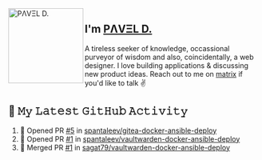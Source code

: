<img align="left" width="150" height="150" alt="PΛVΞL D." src="https://sdk.bitmoji.com/render/panel/dc878a02-6c0d-4366-ab3b-b86a397e31ad-9abca207-e196-4c3e-8932-0fae4ce0c737-v1.png?transparent=1&palette=1"/>

## I'm [PΛVΞL D.][homepage]

A tireless seeker of knowledge, occassional purveyor of wisdom and also, coincidentally, a web designer. I love building applications & discussing new product ideas. Reach out to me on [matrix][matrixto] if you'd like to talk ✌️


[homepage]: https://www.dimov.xyz
[matrixto]: https://matrix.to/#/@pavel:dimov.xyz
[github]: https://github.com/sagat79
   
<!--
### Hi there 👋


**sagat79/sagat79** is a ✨ _special_ ✨ repository because its `README.md` (this file) appears on your GitHub profile.

Here are some ideas to get you started:

- 🔭 I’m currently working on ...
- 🌱 I’m currently learning ...
- 👯 I’m looking to collaborate on ...
- 🤔 I’m looking for help with ...
- 💬 Ask me about ...
- 📫 How to reach me: ...
- 😄 Pronouns: ...
- ⚡ Fun fact: ...
-->
 
## 🔔 𝙼𝚢 𝙻𝚊𝚝𝚎𝚜𝚝 𝙶𝚒𝚝𝙷𝚞𝚋 𝙰𝚌𝚝𝚒𝚟𝚒𝚝𝚢
<!--START_SECTION:activity-->
1. 💪 Opened PR [#5](https://github.com/spantaleev/gitea-docker-ansible-deploy/pull/5) in [spantaleev/gitea-docker-ansible-deploy](https://github.com/spantaleev/gitea-docker-ansible-deploy)
2. 💪 Opened PR [#1](https://github.com/spantaleev/vaultwarden-docker-ansible-deploy/pull/1) in [spantaleev/vaultwarden-docker-ansible-deploy](https://github.com/spantaleev/vaultwarden-docker-ansible-deploy)
3. 🎉 Merged PR [#1](https://github.com/sagat79/vaultwarden-docker-ansible-deploy/pull/1) in [sagat79/vaultwarden-docker-ansible-deploy](https://github.com/sagat79/vaultwarden-docker-ansible-deploy)
<!--END_SECTION:activity-->

